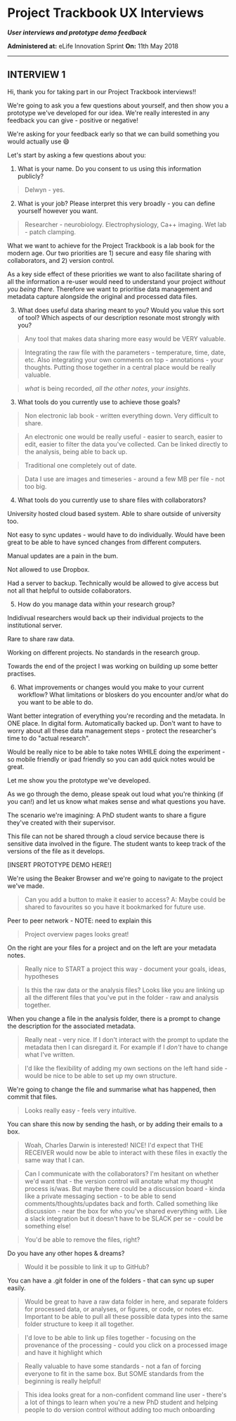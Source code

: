 # Project Trackbook UX Interviews

***User interviews and prototype demo feedback***

**Administered at:** eLife Innovation Sprint
**On:** 11th May 2018

---

## INTERVIEW 1

Hi, thank you for taking part in our Project Trackbook interviews!!

We're going to ask you a few questions about yourself, and then show you a prototype we've developed for our idea. We're really interested in any feedback you can give - positive or negative!

We're asking for your feedback early so that we can build something you would actually use :smile:

Let's start by asking a few questions about you:

1. What is your name. Do you consent to us using this information publicly?

> Delwyn - yes.

2. What is your job? Please interpret this very broadly - you can define yourself however you want.

> Researcher - neurobiology. Electrophysiology, Ca++ imaging. Wet lab - patch clamping.

What we want to achieve for the Project Trackbook is a lab book for the modern age. Our two priorities are 1) secure and easy file sharing with collaborators, and 2) version control.

As a key side effect of these priorities we want to also facilitate sharing of all the information a re-user would need to understand your project *without you being there*. Therefore we want to prioritise data management and metadata capture alongside the original and processed data files.

3. What does useful data sharing meant to you? Would you value this sort of tool? Which aspects of our description resonate most strongly with you?

> Any tool that makes data sharing more easy would be VERY valuable.

> Integrating the raw file with the parameters - temperature, time, date, etc. Also integrating your own comments on top - annotations - your thoughts. Putting those together in a central place would be really valuable.

> *what* is being recorded, *all the other notes*, *your insights*.

3. What tools do you currently use to achieve those goals?

> Non electronic lab book - written everything down.
> Very difficult to share.

> An electronic one would be really useful - easier to search, easier to edit, easier to filter the data you've collected. Can be linked directly to the analysis, being able to back up.

> Traditional one completely out of date.

> Data I use are images and timeseries - around a few MB per file - not too big.

4. What tools do you currently use to share files with collaborators?
 
University hosted cloud based system. Able to share outside of university too.

Not easy to sync updates - would have to do individually. Would have been great to be able to have synced changes from different computers.

Manual updates are a pain in the bum.

Not allowed to use Dropbox.

Had a server to backup. Technically would be allowed to give access but not all that helpful to outside collaborators.
 
5. How do you manage data within your research group?

Indidivual researchers would back up their individual projects to the institutional server.

Rare to share raw data.

Working on different projects. No standards in the research group.

Towards the end of the project I was working on building up some better practises.

6. What improvements or changes would you make to your current workflow? What limitations or bloskers do you encounter and/or what do you want to be able to do. 

Want better integration of everything you're recording and the metadata. In ONE place. In digital form. Automatically backed up. Don't want to have to worry about all these data management steps - protect the researcher's time to do "actual research".

Would be really nice to be able to take notes WHILE doing the experiment - so mobile friendly or ipad friendly so you can add quick notes would be great.


Let me show you the prototype we've developed. 

As we go through the demo, please speak out loud what you're thinking (if you can!) and let us know what makes sense and what questions you have.

The scenario we're imagining: A PhD student wants to share a figure they've created with their supervisor.

This file can not be shared through a cloud service because there is sensitive data involved in the figure. The student wants to keep track of the versions of the file as it develops.

[INSERT PROTOTYPE DEMO HERE!]

We're using the Beaker Browser and we're going to navigate to the project we've made.

> Can you add a button to make it easier to access?
> A: Maybe could be shared to favourites so you have it bookmarked for future use.

Peer to peer network - NOTE: need to explain this

> Project overview pages looks great!

On the right are your files for a project and on the left are your metadata notes.

> Really nice to START a project this way - document your goals, ideas, hypotheses

> Is this the raw data or the analysis files?
> Looks like you are linking up all the different files that you've put in the folder - raw and analysis together.

When you change a file in the analysis folder, there is a prompt to change the description for the associated metadata.

> Really neat - very nice.
> If I don't interact with the prompt to update the metadata then I can disregard it.
> For example if I *don't* have to change what I've written.

> I'd like the flexibility of adding my own sections on the left hand side - would be nice to be able to set up my own structure.

We're going to change the file and summarise what has happened, then commit that files.

> Looks really easy - feels very intuitive.

You can share this now by sending the hash, or by adding their emails to a box.

> Woah, Charles Darwin is interested! NICE!
> I'd expect that THE RECEIVER would now be able to interact with these files in exactly the same way that I can.

> Can I communicate with the collaborators? 
> I'm hesitant on whether we'd want that - the version control will anotate what my thought process is/was. But maybe there could be a discussion board - kinda like a private messaging section - to be able to send comments/thoughts/updates back and forth.
> Called something like discussion - near the box for who you've shared everything with.
> Like a slack integration but it doesn't have to be SLACK per se - could be something else!

> You'd be able to remove the files, right? 

Do you have any other hopes & dreams?

> Would it be possible to link it up to GitHub?

You can have a .git folder in one of the folders - that can sync up super easily.

> Would be great to have a raw data folder in here, and separate folders for processed data, or analyses, or figures, or code, or notes etc.
> Important to be able to pull all these possible data types into the same folder structure to keep it all together.

> I'd love to be able to link up files together - focusing on the provenance of the processing - could you click on a processed image and have it highlight which 

> Really valuable to have some standards - not a fan of forcing everyone to fit in the same box. But SOME standards from the beginning is really helpful!

> This idea looks great for a non-confident command line user - there's a lot of things to learn when you're a new PhD student and helping people to do version control without adding too much onboarding 
